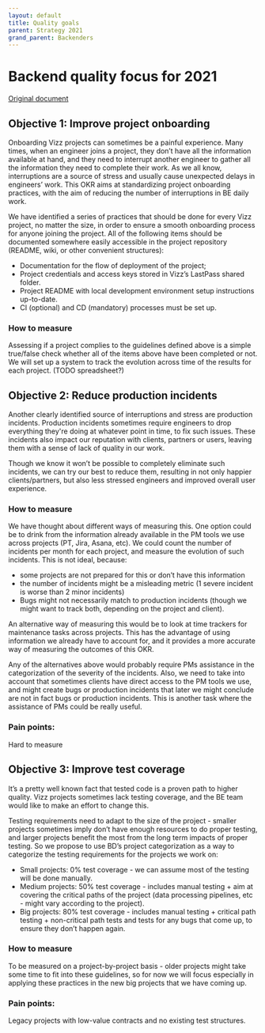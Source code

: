 ```yaml
---
layout: default
title: Quality goals
parent: Strategy 2021
grand_parent: Backenders
---
```


# Backend quality focus for 2021

[Original document](https://docs.google.com/document/d/1SKEB4e-GD98R_KYZPfFqmGd2QGeS_MLvXjGnjY0G3KE/edit)

## Objective 1: Improve project onboarding

Onboarding Vizz projects can sometimes be a painful experience. Many times, when an engineer joins a project, they don’t have all the information available at hand, and they need to interrupt another engineer to gather all the information they need to complete their work. As we all know, interruptions are a source of stress and usually cause unexpected delays in engineers’ work. This OKR aims at standardizing project onboarding practices, with the aim of reducing the number of interruptions in BE daily work.

We have identified a series of practices that should be done for every Vizz project, no matter the size, in order to ensure a smooth onboarding process for anyone joining the project. All of the following items should be documented somewhere easily accessible in the project repository (README, wiki, or other convenient structures):
* Documentation for the flow of deployment of the project;
* Project credentials and access keys stored in Vizz’s LastPass shared folder.
* Project README with local development environment setup instructions up-to-date.
* CI (optional) and CD (mandatory) processes must be set up.

### How to measure
Assessing if a project complies to the guidelines defined above is a simple true/false check whether all of the items above have been completed or not. We will set up a system to track the evolution across time of the results for each project. (TODO spreadsheet?)

## Objective 2: Reduce production incidents

Another clearly identified source of interruptions and stress are production incidents. Production incidents sometimes require engineers to drop everything they're doing at whatever point in time, to fix such issues. These incidents also impact our reputation with clients, partners or users, leaving them with a sense of lack of quality in our work.

Though we know it won’t be possible to completely eliminate such incidents, we can try our best to reduce them, resulting in not only happier clients/partners, but also less stressed engineers and improved overall user experience.

### How to measure
We have thought about different ways of measuring this. One option could be to drink from the information already available in the PM tools we use across projects (PT, Jira, Asana, etc). We could count the number of incidents per month for each project, and measure the evolution of such incidents. This is not ideal, because:
* some projects are not prepared for this or don’t have this information
* the number of incidents might be a misleading metric (1 severe incident is worse than 2 minor incidents)
* Bugs might not necessarily match to production incidents (though we might want to track both, depending on the project and client).

An alternative way of measuring this would be to look at time trackers for maintenance tasks across projects. This has the advantage of using information we already have to account for, and it provides a more accurate way of measuring the outcomes of this OKR.

Any of the alternatives above would probably require PMs assistance in the categorization of the severity of the incidents. Also, we need to take into account that sometimes clients have direct access to the PM tools we use, and might create bugs or production incidents that later we might conclude are not in fact bugs or production incidents. This is another task where the assistance of PMs could be really useful.

### Pain points:
Hard to measure

## Objective 3: Improve test coverage

It’s a pretty well known fact that tested code is a proven path to higher quality. Vizz projects sometimes lack testing coverage, and the BE team would like to make an effort to change this.

Testing requirements need to adapt to the size of the project - smaller projects sometimes imply don’t have enough resources to do proper testing, and larger projects benefit the most from the long term impacts of proper testing. So we propose to use BD’s project categorization as a way to categorize the testing requirements for the projects we work on:
* Small projects: 0% test coverage - we can assume most of the testing will be done manually.
* Medium projects: 50% test coverage - includes manual testing + aim at covering the critical paths of the project (data processing pipelines, etc - might vary according to the project).
* Big projects: 80% test coverage - includes manual testing + critical path testing + non-critical path tests and tests for any bugs that come up, to ensure they don’t happen again.


### How to measure
To be measured on a project-by-project basis - older projects might take some time to fit into these guidelines, so for now we will focus especially in applying these practices in the new big projects that we have coming up.

### Pain points:
Legacy projects with low-value contracts and no existing test structures.